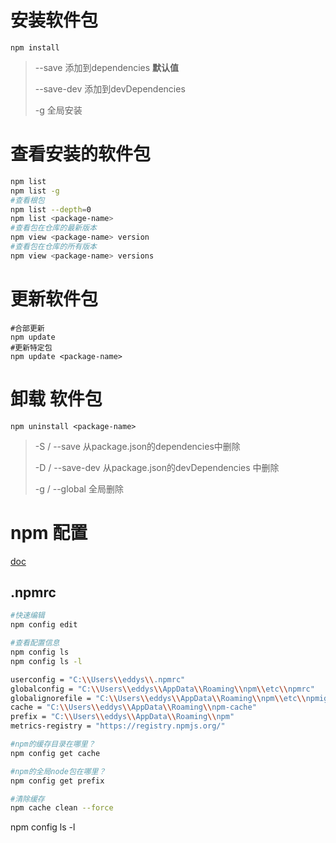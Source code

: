 # 安装软件包

```npm install```

> --save 添加到dependencies **默认值**
>
> --save-dev 添加到devDependencies 
>
> -g 全局安装

# 查看安装的软件包

```sh
npm list
npm list -g
#查看根包
npm list --depth=0
npm list <package-name>
#查看包在仓库的最新版本
npm view <package-name> version
#查看包在仓库的所有版本
npm view <package-name> versions
```

# 更新软件包

```console
#合部更新
npm update
#更新特定包
npm update <package-name>
```

# 卸载 软件包

```npm uninstall <package-name>```

> -S / --save 从package.json的dependencies中删除
>
> -D / --save-dev 从package.json的devDependencies 中删除
>
> -g / --global 全局删除

# npm 配置

[doc](https://docs.npmjs.com/cli-commands/config.html)

## .npmrc

```bash
#快速编辑
npm config edit

#查看配置信息
npm config ls
npm config ls -l

userconfig = "C:\\Users\\eddys\\.npmrc"
globalconfig = "C:\\Users\\eddys\\AppData\\Roaming\\npm\\etc\\npmrc"
globalignorefile = "C:\\Users\\eddys\\AppData\\Roaming\\npm\\etc\\npmignore"
cache = "C:\\Users\\eddys\\AppData\\Roaming\\npm-cache"
prefix = "C:\\Users\\eddys\\AppData\\Roaming\\npm"
metrics-registry = "https://registry.npmjs.org/"

#npm的缓存目录在哪里？
npm config get cache

#npm的全局node包在哪里？
npm config get prefix

#清除缓存
npm cache clean --force
```

npm config ls -l